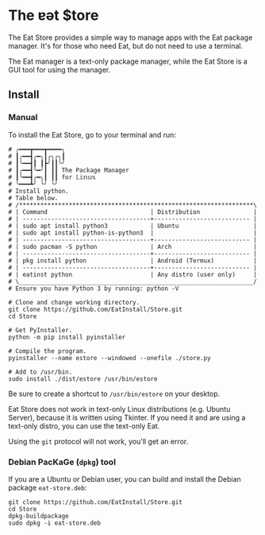 # The ɐǝt $tore
The Eat Store provides a simple way to manage apps with the Eat package manager. It's
for those who need Eat, but do not need to use a terminal.

The Eat manager is a text-only package manager, while the Eat Store is a GUI
tool for using the manager.

## Install
### Manual
To install the Eat Store, go to your terminal and run:
```shell
# ╭━━━┳━━━┳━━━━╮
# ┃╭━━┫╭━╮┃╭╮╭╮┃
# ┃╰━━┫┃ ┃┣╯┃┃╰╯
# ┃╭━━┫╰━╯┃ ┃┃ The Package Manager
# ┃╰━━┫╭━╮┃ ┃┃ for 𝕃𝕚𝕟𝕦𝕩
# ╰━━━┻╯ ╰╯ ╰╯
# Install python.
# Table below.
# /******************************************************************\
# | Command                             | Distribution               |
# | ------------------------------------+--------------------------- |
# | sudo apt install python3            | Ubuntu                     |
# | sudo apt install python-is-python3  |                            |
# | ------------------------------------+--------------------------- |
# | sudo pacman -S python               | Arch                       |
# | ------------------------------------+--------------------------- |
# | pkg install python                  | Android (Termux)           |
# | ------------------------------------+--------------------------- |
# | eatinst python                      | Any distro (user only)     |
# \__________________________________________________________________/
# Ensure you have Python 3 by running: python -V

# Clone and change working directory.
git clone https://github.com/EatInstall/Store.git
cd Store

# Get PyInstaller.
python -m pip install pyinstaller

# Compile the program.
pyinstaller --name estore --windowed --onefile ./store.py

# Add to /usr/bin.
sudo install ./dist/estore /usr/bin/estore
```
Be sure to create a shortcut to `/usr/bin/estore` on your desktop.

Eat Store does not work in text-only Linux distributions (e.g. Ubuntu Server), because it is written using Tkinter. 
If you need it and are using a text-only distro, you can use the text-only Eat.

Using the `git` protocol will not work, you'll get an error.
### Debian PacKaGe (`dpkg`) tool
If you are a Ubuntu or Debian user, you can build and install the Debian package `eat-store.deb`:
```shell
git clone https://github.com/EatInstall/Store.git
cd Store
dpkg-buildpackage
sudo dpkg -i eat-store.deb
```
